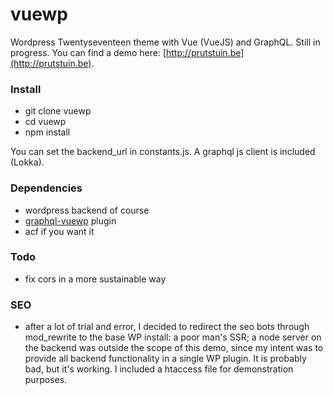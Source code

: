 # vuewp
Wordpress Twentyseventeen theme with Vue (VueJS) and GraphQL. Still in progress. You can find a demo here: [http://prutstuin.be](http://prutstuin.be).

### Install
+ git clone vuewp
+ cd vuewp
+ npm install

You can set the backend_url in constants.js.
A graphql js client is included (Lokka). 

### Dependencies
+ wordpress backend of course
+ [graphql-vuewp](https://github.com/whuysmans/vuewp-graphql) plugin
+ acf if you want it

### Todo
+ fix cors in a more sustainable way

### SEO
+ after a lot of trial and error, I decided to redirect the seo bots through mod_rewrite to the base WP install: a poor man's SSR; a node server on the backend was outside the scope of this demo, since my intent was to provide all backend functionality in a single WP plugin. It is probably bad, but it's working. I included a htaccess file for demonstration purposes.
